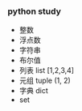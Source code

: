 ### python study

* 整数
* 浮点数
* 字符串
* 布尔值
* 列表 list [1,2,3,4]
* 元组 tuple (1, 2)
* 字典 dict
* set







